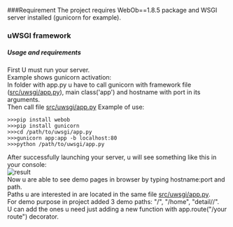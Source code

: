 ###Requirement
The project requires WebOb==1.8.5 package and WSGI server installed (gunicorn for example).<br>

### uWSGI framework <br>
##### Usage and requirements
First U must run your server.<br>
Example shows gunicorn activation:<br>
In folder with app.py u have to call gunicorn with framework file ([src/uwsgi/app.py](/src/uwsgi/app.py)), main class('app') and hostname with port in its arguments.<br>
Then call file [src/uwsgi/app.py](/src/uwsgi/app.py)
Example of use:<br>
```
>>>pip install webob
>>>pip install gunicorn
>>>cd /path/to/uwsgi/app.py
>>>gunicorn app:app -b localhost:80
>>>python /path/to/uwsgi/app.py
```
After successfully launching your server, u will see something like this in your console:<br>
![result](https://github.com/aozerets/web-dev/tree/master/share/images/running.jpg)<br>
Now u are able to see demo pages in browser by typing hostname:port and path.<br>
Paths u are interested in are located in the same file [src/uwsgi/app.py](/src/uwsgi/app.py).<br>
For demo purpose in project added 3 demo paths: "/", "/home", "detail/<name>/<age>".<br>
U can add the ones u need just adding a new function with app.route("/your route") decorator.<br>


